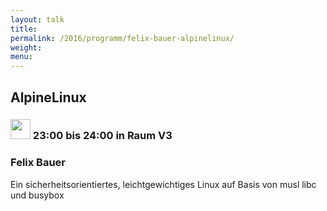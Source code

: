 ```yaml
---
layout: talk
title:
permalink: /2016/programm/felix-bauer-alpinelinux/
weight:
menu:
---
```

## AlpineLinux

### <img height = "32" src="../../../images/lightning.svg"> 23:00 bis 24:00 in Raum V3

### Felix Bauer

Ein sicherheitsorientiertes, leichtgewichtiges Linux auf Basis von musl libc und busybox

